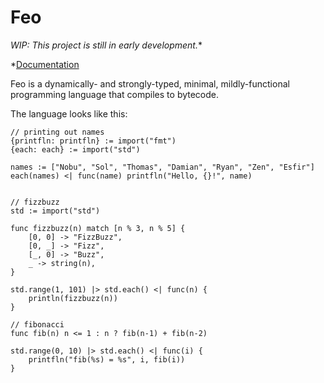 # Feo
*WIP: This project is still in early development.**

*[Documentation](https://bichanna.github.io/feo-book/)

Feo is a dynamically- and strongly-typed, minimal, mildly-functional programming language that compiles to bytecode.

The language looks like this:
```
// printing out names
{printfln: printfln} := import("fmt")
{each: each} := import("std")

names := ["Nobu", "Sol", "Thomas", "Damian", "Ryan", "Zen", "Esfir"]
each(names) <| func(name) printfln("Hello, {}!", name)


// fizzbuzz
std := import("std")

func fizzbuzz(n) match [n % 3, n % 5] {
    [0, 0] -> "FizzBuzz",
    [0, _] -> "Fizz",
    [_, 0] -> "Buzz",
    _ -> string(n),
}

std.range(1, 101) |> std.each() <| func(n) {
    println(fizzbuzz(n))
}

// fibonacci
func fib(n) n <= 1 : n ? fib(n-1) + fib(n-2)

std.range(0, 10) |> std.each() <| func(i) {
    printfln("fib(%s) = %s", i, fib(i))
}
```
